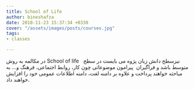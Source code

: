 ```yaml
---
title: School of Life
author: bineshafza
date: 2018-11-23 15:37:34 +0330
cover: "/assets/images/posts/courses.jpg"
tags:
- classes

---
```

در مکالمه به روش School of life   نیزسطح دانش زبان پژوه می بایست در سطح متوسط باشد و فراگیران  پیرامون موضوعاتی چون کار، روابط اجتماعی، فرهنگ و... به مباحثه خواهند پرداخت و علاوه بر دامنه لغت، دامنه اطلاعات عمومی خود را افزایش خواهند داد. 